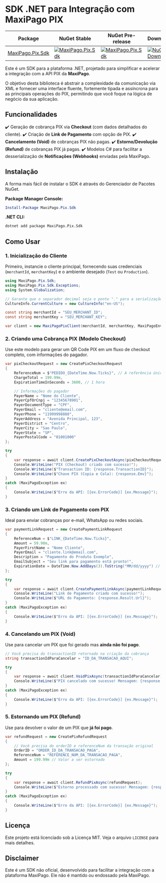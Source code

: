# SDK .NET para Integração com MaxiPago PIX

| Package | NuGet Stable | NuGet Pre-release | Downloads | Licence |
| ------- | ------------ | ----------------- | --------- | ----- |
| [MaxiPago.Pix.Sdk](https://www.nuget.org/packages/MaxiPago.Pix.Sdk/) | [![MaxiPago.Pix.Sdk](https://img.shields.io/nuget/v/MaxiPago.Pix.Sdk.svg)](https://www.nuget.org/packages/MaxiPago.Pix.Sdk/) | [![MaxiPago.Pix.Sdk](https://img.shields.io/nuget/vpre/MaxiPago.Pix.Sdk.svg)](https://www.nuget.org/packages/MaxiPago.Pix.Sdk/) | [![NuGet Downloads](https://img.shields.io/nuget/dt/MaxiPago.Pix.Sdk.svg)](https://www.nuget.org/packages/MaxiPago.Pix.Sdk/) | [![License: MIT](https://img.shields.io/badge/License-MIT-yellow.svg)](https://opensource.org/licenses/MIT) |


Este é um SDK para a plataforma .NET, projetado para simplificar e acelerar a integração com a API PIX da **MaxiPago**.

O objetivo desta biblioteca é abstrair a complexidade da comunicação via XML e fornecer uma interface fluente, fortemente tipada e assíncrona para as principais operações do PIX, permitindo que você foque na lógica de negócio da sua aplicação.

## Funcionalidades

✔️ Geração de cobrança PIX via **Checkout** (com dados detalhados do cliente).
✔️ Criação de **Link de Pagamento** com opção de PIX.
✔️ **Cancelamento (Void)** de cobranças PIX não pagas.
✔️ **Estorno/Devolução (Refund)** de cobranças PIX já pagas.
✔️ Modelos C# para facilitar a desserialização de **Notificações (Webhooks)** enviadas pela MaxiPago.

## Instalação

A forma mais fácil de instalar o SDK é através do Gerenciador de Pacotes NuGet.

**Package Manager Console:**
```powershell
Install-Package MaxiPago.Pix.Sdk
```

**.NET CLI:**

```bash
dotnet add package MaxiPago.Pix.Sdk
```

## Como Usar

### 1\. Inicialização do Cliente

Primeiro, instancie o cliente principal, fornecendo suas credenciais (`merchantId`, `merchantKey`) e o ambiente desejado (`Test` ou `Production`).

```csharp
using MaxiPago.Pix.Sdk;
using MaxiPago.Pix.Sdk.Exceptions;
using System.Globalization;

// Garante que o separador decimal seja o ponto "." para a serialização do XML
CultureInfo.CurrentCulture = new CultureInfo("en-US");

const string merchantId = "SEU_MERCHANT_ID";
const string merchantKey = "SEU_MERCHANT_KEY";

var client = new MaxiPagoPixClient(merchantId, merchantKey, MaxiPagoEnvironment.Test);
```

### 2\. Criando uma Cobrança PIX (Modelo Checkout)

Use este modelo para gerar um QR Code PIX em um fluxo de checkout completo, com informações do pagador.

```csharp
var pixCheckoutRequest = new CreatePixCheckoutRequest
{
    ReferenceNum = $"PEDIDO_{DateTime.Now.Ticks}", // A referência única do seu sistema
    ChargeTotal = 199.99m,
    ExpirationTimeInSeconds = 3600, // 1 hora

    // Informações do pagador
    PayerName = "Nome do Cliente",
    PayerCpfOrCnpj = "12345678901",
    PayerDocumentType = "CPF",
    PayerEmail = "cliente@email.com",
    PayerPhone = "11999998888",
    PayerAddress = "Avenida Principal, 123",
    PayerDistrict = "Centro",
    PayerCity = "Sao Paulo",
    PayerState = "SP",
    PayerPostalCode = "01001000"
};

try
{
    var response = await client.CreatePixCheckoutAsync(pixCheckoutRequest);
    Console.WriteLine("PIX (Checkout) criado com sucesso!");
    Console.WriteLine($"Transaction ID: {response.TransactionID}");
    Console.WriteLine($"Chave PIX (Copia e Cola): {response.Emv}");
}
catch (MaxiPagoException ex)
{
    Console.WriteLine($"Erro da API: [{ex.ErrorCode}] {ex.Message}");
}
```

### 3\. Criando um Link de Pagamento com PIX

Ideal para enviar cobranças por e-mail, WhatsApp ou redes sociais.

```csharp
var paymentLinkRequest = new CreatePaymentLinkRequest
{
    ReferenceNum = $"LINK_{DateTime.Now.Ticks}",
    Amount = 59.90m,
    PayerFirstName = "Nome Cliente",
    PayerEmail = "cliente.link@email.com",
    Description = "Pagamento do Produto Exemplo",
    EmailSubject = "Seu link para pagamento está pronto!",
    ExpirationDate = DateTime.Now.AddDays(3).ToString("MM/dd/yyyy") // Formato MM/DD/YYYY
};

try
{
    var response = await client.CreatePaymentLinkAsync(paymentLinkRequest);
    Console.WriteLine("Link de Pagamento criado com sucesso!");
    Console.WriteLine($"URL do Pagamento: {response.Result.Url}");
}
catch (MaxiPagoException ex)
{
    Console.WriteLine($"Erro da API: [{ex.ErrorCode}] {ex.Message}");
}
```

### 4\. Cancelando um PIX (Void)

Use para cancelar um PIX que foi gerado mas **ainda não foi pago**.

```csharp
// Você precisa do transactionID retornado na criação da cobrança
string transactionIdParaCancelar = "ID_DA_TRANSACAO_AQUI";

try
{
    var response = await client.VoidPixAsync(transactionIdParaCancelar);
    Console.WriteLine($"PIX cancelado com sucesso! Mensagem: {response.ResponseMessage}");
}
catch (MaxiPagoException ex)
{
    Console.WriteLine($"Erro da API: [{ex.ErrorCode}] {ex.Message}");
}
```

### 5\. Estornando um PIX (Refund)

Use para devolver o valor de um PIX que **já foi pago**.

```csharp
var refundRequest = new CreatePixRefundRequest
{
    // Você precisa do orderID e referenceNum da transação original
    OrderID = "ORDER_ID_DA_TRANSACAO_PAGA",
    ReferenceNum = "REFERENCE_NUM_DA_TRANSACAO_PAGA",
    Amount = 199.99m // Valor a ser estornado
};

try
{
    var response = await client.RefundPixAsync(refundRequest);
    Console.WriteLine($"Estorno processado com sucesso! Mensagem: {response.ResponseMessage}");
}
catch (MaxiPagoException ex)
{
    Console.WriteLine($"Erro da API: [{ex.ErrorCode}] {ex.Message}");
}
```

## Licença

Este projeto está licenciado sob a Licença MIT. Veja o arquivo `LICENSE` para mais detalhes.

## Disclaimer

Este é um SDK não oficial, desenvolvido para facilitar a integração com a plataforma MaxiPago. Ele não é mantido ou endossado pela MaxiPago.
